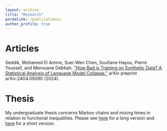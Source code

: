 ```yaml
---
layout: archive
title: "Research"
permalink: /publications/
author_profile: true
---
```


<!--- {% if site.author.googlescholar %}
  <div class="wordwrap">You can also find my articles on <a href="{{site.author.googlescholar}}">my Google Scholar profile</a>.</div>
{% endif %}--->

<!---{% include base_path %}

{% for post in site.publications reversed %}
  {% include archive-single.html %}
{% endfor %}--->
# Articles
Seddik, Mohamed El Amine, Suei-Wen Chen, Soufiane Hayou, Pierre Youssef, and Merouane Debbah. ["How Bad is Training on Synthetic Data? A Statistical Analysis of Language Model Collapse."](https://arxiv.org/abs/2404.05090) arXiv preprint arXiv:2404.05090 (2024).


# Thesis
My undergraduate thesis concerns Markov chains and mixing times in relation to functional inequalities. Please see [here](/files/CapstoneProject_MarkovChainsMixingTimesAndFunctionalInequalities.pdf) for a long version and [here](/files/AFuzzyDecompositionMethodToEstablishFunctionalInequalities.pdf) for a short version.
